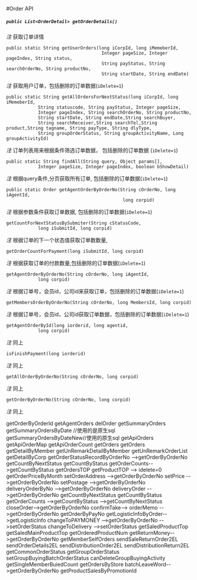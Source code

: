 #Order API
##### `public List<OrderDetail> getOrderDetails()`
*注*
获取订单详情
```
public static String getUserOrders(long iCorpId, long iMemeberId,
									Integer pageSize, Integer pageIndex, String status,
									String payStatus, String searchOrderNo, String productNo,
									String startDate, String endDate)
```
*注*
获取用户订单，包括删除的订单数据(`iDelete=1`)
```
public static String getAllOrdersForNextStatus(long iCorpId, long iMemeberId,
			String statuscode, String payStatus, Integer pageSize,
			Integer pageIndex, String searchOrderNo, String productNo,
			String startDate, String endDate,String searchBuyer,
			String searchReceiver,String searchTel,String product,String tagname, String payType, String dlyType,
			String groupOrderStatus, String groupActivityName, Long groupActivityId)
```
*注*
订单列表用来根据条件筛选订单数据， 包括删除的订单数据 (`iDelete=1`)
```
public static String findAll(String query, Object params[],
			Integer pageSize, Integer pageIndex, boolean bShowDetail)
```
*注*
根据query条件,分页获取所有订单, 包括删除的订单数据(`iDelete=1`)
```
public static Order getAgentOrderByOrderNo(String cOrderNo, long iAgentId,
											long corpid)
```
*注*
根据参数条件获取订单数据, 包括删除的订单数据(`iDelete=1`)
```
getCountForNextStatusBySubmiter(String cStatusCode,
			long iSubmitId, long corpid)
```
*注*
根据订单的下一个状态值获取订单数数量,
```
getOrderCountForPayment(long iSubmitId, long corpid)
```
*注*
根据获取订单的付款数量,包括删除的订单数据(`iDelete=1`)
```
getAgentOrderByOrderNo(String cOrderNo, long iAgentId,
			long corpid)
```
*注*
根据订单号，会员id，公司id来获取订单，包括删除的订单数据(`iDelete=1`)
```
getMembersOrderByOrderNo(String cOrderNo, long MembersId, long corpid)
```
*注*
根据订单号，会员id，公司id获取订单数据，包括删除的订单数据(`iDelete=1`)
```
getAgentOrderById(long iorderid, long agentid,
			long corpid)
```
*注*
同上
```
isFinishPayment(long iorderid)
```
*注*
同上
```
getAllOrderByOrderNo(String cOrderNo, long corpid)
```
*注*
同上
```
getOrderByOrderNo(String cOrderNo, long corpid)
```
*注*
同上

getOrderByOrderId
getAgentOrders
delOrder
getSummaryOrders
getSummaryOrdersByDate //使用的是原生sql
getSummaryOrdersByDateNew//使用的原生sql
getApiOrders
getApiOrderMap
getApiOrderCount
getOrders
getOrders
getDetailByMember
getUnRemarkDetailByMember
getUnRemarkOrderList
getDetailByCorp
getOrderStatusRecordByOrderNo -->getOrderByOrderNo
getCountByNextStatus
getCountByStatus
getOrderCounts-->getCountByStatus
getOrdersTOP
getProductTOP --> idelete=0
getOrderPriceByMonth 
setOrderAddress -->getOrderByOrderNo
setPrice -->getOrderByOrderNo
setPostage -->getOrderByOrderNo
deliveryOrderByNo -->getOrderByOrderNo
deliveryOrder -->getOrderByOrderNo
getCountByNextStatus
getCountByStatus
getOrderCounts -->getCountByStatus
				-->getCountByNextStatus
closeOrder-->getOrderByOrderNo
confirmTake-->
orderMemo -->getOrderByOrderNo
getOrderByPayNo
getLogisticInfoByOrder-->getLogisticInfo
changeToPAYMONEY -->getOrderByOrderNo
					-->setOrderStatus
changeToDelivery -->setOrderStatus
getSaledProductTop
getSaledMainProductTop
getOrderedProductNum
getReturnMoney-->getOrderByOrderNo
getMemberSelfOrders
sendSaleReturnOrder2EL
sendOrderDetails2EL
sendDistributionOrder2EL
sendDistributionReturn2EL
getCommonOrderStatus
getGroupOrderStatus
setGroupBuyingBatchOrderStatus
canDeleteGroupBuyingActivity
getSingleMemberBuiedCount
getOrdersByStore
batchLeaveWord-->getOrderByOrderNo
getProductSalesByPromotionId